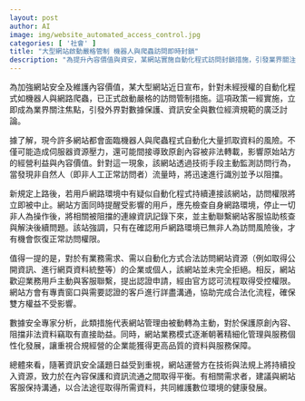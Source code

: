 ```yaml
---
layout: post
author: AI
image: img/website_automated_access_control.jpg
categories: [ '社會' ]
title: "大型網站啟動嚴格管制 機器人與爬蟲訪問即時封鎖"
description: "為提升內容價值與資安，某網站實施自動化程式訪問封鎖措施，引發業界關注數據保護、資訊安全與合規管理。業務用戶可申請合法訪問權限，維護內容保護與資訊流通間的平衡。"
---
```

為加強網站安全及維護內容價值，某大型網站近日宣布，針對未經授權的自動化程式如機器人與網路爬蟲，已正式啟動嚴格的訪問管制措施。這項政策一經實施，立即成為業界關注焦點，引發外界對數據保護、資訊安全與數位經濟規範的廣泛討論。

據了解，現今許多網站都會面臨機器人與爬蟲程式自動化大量抓取資料的風險。不僅可能造成伺服器資源壓力，還可能間接導致原創內容被非法轉載，影響原始站方的經營利益與內容價值。針對這一現象，該網站透過技術手段主動監測訪問行為，當發現非自然人（即非人工正常訪問者）流量時，將迅速進行識別並予以阻擋。

新規定上路後，若用戶網路環境中有疑似自動化程式持續連接該網站，訪問權限將立即被中止。網站方面同時提醒受影響的用戶，應先檢查自身網路環境，停止一切非人為操作後，將相關被阻擋的連線資訊記錄下來，並主動聯繫網站客服協助核查與解決後續問題。該站強調，只有在確認用戶網路環境已無非人為訪問風險後，才有機會恢復正常訪問權限。

值得一提的是，對於有業務需求、需以自動化方式合法訪問網站資源（例如取得公開資訊、進行網頁資料統整等）的企業或個人，該網站並未完全拒絕。相反，網站歡迎業務用戶主動與客服聯繫，提出認證申請，經由官方認可流程取得受控權限。網站方會有專責窗口與需要認證的客戶進行詳盡溝通，協助完成合法化流程，確保雙方權益不受影響。

數據安全專家分析，此類措施代表網站管理由被動轉為主動，對於保護原創內容、阻擋非法資料竊取有直接助益。同時，網站業務模式逐漸朝著精細化管理與服務個性化發展，讓重視合規經營的企業能獲得更高品質的資料與服務保障。

總體來看，隨著資訊安全議題日益受到重視，網站運營方在技術與法規上將持續投入資源，致力於在內容保護和資訊流通之間取得平衡。有相關需求者，建議與網站客服保持溝通，以合法途徑取得所需資料，共同維護數位環境的健康發展。